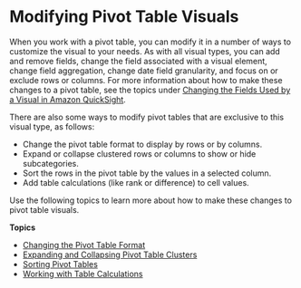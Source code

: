 # Modifying Pivot Table Visuals<a name="modifying-pivot-table-visuals"></a>

When you work with a pivot table, you can modify it in a number of ways to customize the visual to your needs\. As with all visual types, you can add and remove fields, change the field associated with a visual element, change field aggregation, change date field granularity, and focus on or exclude rows or columns\. For more information about how to make these changes to a pivot table, see the topics under [Changing the Fields Used by a Visual in Amazon QuickSight](changing-visual-fields.md)\.

There are also some ways to modify pivot tables that are exclusive to this visual type, as follows:
+ Change the pivot table format to display by rows or by columns\.
+ Expand or collapse clustered rows or columns to show or hide subcategories\.
+ Sort the rows in the pivot table by the values in a selected column\.
+ Add table calculations \(like rank or difference\) to cell values\.

Use the following topics to learn more about how to make these changes to pivot table visuals\.

**Topics**
+ [Changing the Pivot Table Format](changing-table-format.md)
+ [Expanding and Collapsing Pivot Table Clusters](expanding-and-collapsing-clusters.md)
+ [Sorting Pivot Tables](sorting-pivot-tables.md)
+ [Working with Table Calculations](working-with-calculations.md)